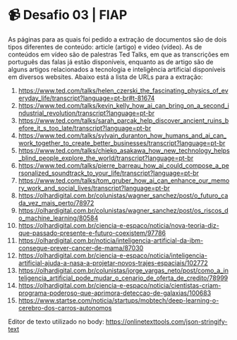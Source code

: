 # 📹 Desafio 03 | FIAP
As páginas para as quais foi pedido a extração de documentos são de dois tipos diferentes de conteúdo: article (artigo) e video (vídeo). As de conteúdos em vídeo são de palestras Ted Talks, em que as transcrições em português das falas já estão disponíveis, enquanto as de artigo são de alguns artigos relacionados a tecnologia e inteligência artificial disponíveis em diversos websites. Abaixo está a lista de URLs para a extração:

1. https://www.ted.com/talks/helen_czerski_the_fascinating_physics_of_everyday_life/transcript?language=pt-br#t-81674
2. https://www.ted.com/talks/kevin_kelly_how_ai_can_bring_on_a_second_industrial_revolution/transcript?language=pt-br
3. https://www.ted.com/talks/sarah_parcak_help_discover_ancient_ruins_before_it_s_too_late/transcript?language=pt-br
4. https://www.ted.com/talks/sylvain_duranton_how_humans_and_ai_can_work_together_to_create_better_businesses/transcript?language=pt-br
5. https://www.ted.com/talks/chieko_asakawa_how_new_technology_helps_blind_people_explore_the_world/transcript?language=pt-br
6. https://www.ted.com/talks/pierre_barreau_how_ai_could_compose_a_personalized_soundtrack_to_your_life/transcript?language=pt-br
7. https://www.ted.com/talks/tom_gruber_how_ai_can_enhance_our_memory_work_and_social_lives/transcript?language=pt-br
8. https://olhardigital.com.br/colunistas/wagner_sanchez/post/o_futuro_cada_vez_mais_perto/78972
9. https://olhardigital.com.br/colunistas/wagner_sanchez/post/os_riscos_do_machine_learning/80584
10. https://olhardigital.com.br/ciencia-e-espaco/noticia/nova-teoria-diz-que-passado-presente-e-futuro-coexistem/97786
11. https://olhardigital.com.br/noticia/inteligencia-artificial-da-ibm-consegue-prever-cancer-de-mama/87030
12. https://olhardigital.com.br/ciencia-e-espaco/noticia/inteligencia-artificial-ajuda-a-nasa-a-projetar-novos-trajes-espaciais/102772
13. https://olhardigital.com.br/colunistas/jorge_vargas_neto/post/como_a_inteligencia_artificial_pode_mudar_o_cenario_de_oferta_de_credito/78999
14. https://olhardigital.com.br/ciencia-e-espaco/noticia/cientistas-criam-programa-poderoso-que-aprimora-deteccao-de-galaxias/100683
15. https://www.startse.com/noticia/startups/mobtech/deep-learning-o-cerebro-dos-carros-autonomos

Editor de texto utilizado no body: https://onlinetexttools.com/json-stringify-text
